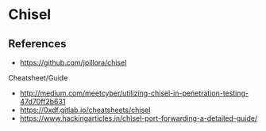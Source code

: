 # Chisel

## References
- https://github.com/jpillora/chisel

Cheatsheet/Guide
- http://medium.com/meetcyber/utilizing-chisel-in-penetration-testing-47d70ff2b631
- https://0xdf.gitlab.io/cheatsheets/chisel
- https://www.hackingarticles.in/chisel-port-forwarding-a-detailed-guide/